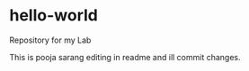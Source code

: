 # hello-world
Repository for my Lab

This is pooja sarang editing in readme and ill commit changes.
